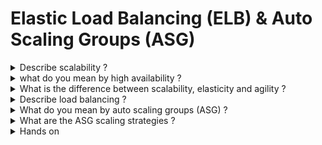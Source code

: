 # Elastic Load Balancing (ELB) & Auto Scaling Groups (ASG)
<details>
    <summary>Describe scalability ?</summary>

    Scalability means an application/system that can handle greater loads by making the hardware stronger (scale up), or by adding nodes (scale out). There are two types of scalability?
    1. Vertical scalability (scale up/down)
        1. This means increasing the size of instance (For EC2: t2.micro → t2.large)
        2. This is very common for non distributed systems, such as relational database.
        3. There's usually a hardware limit to how much you can vertically scale

    2. Horizontal scalability (scale in/out)
        1. This means increasing the number of instances / systems for your application (For EC2: Auto scaling group & Load balancer)
        2. Horizontal scaling implies distributed system.
        3. This is very common for web application/ modern application
        4. Because of Amazon EC2 offering it is easy to horizontally scale the system

<img src="./resources/vertical_vs_horizontal.png" width="500">

</details>

<details>
    <summary> what do you mean by high availability ? </summary>

    - It means running your application/system in more than two availability zones (For EC2: Auto scaling group multi AZ & load balancer multi AZ)
    - The goal of high availability is to survive data center loss
</details>

<details>
    <summary>What is the difference between scalability, elasticity and agility ?</summary>
    
    - Scalability: Ability to accommodate a large load by making the hardware stronger (scale up) or by adding nodes (scaling out)
    - Elasticity: Once the system is scalable, elasticity means that there will be some "auto-scaling" so that the system can scale based on the load: This is follows pay-per-use, match demand, and optimize costs approach.
    - Agility: It is nether related to scalability nor elasticity. This means cloud technology enables adding of new IT resources a click away.
</details>

<details>
    <summary>Describe load balancing ?</summary>

    Load balancing is the process to forward internet traffic from load balancers (server) to multiple servers (EC2 Instances) downstream. 

<img src="./resources/load_balancer.png" width="500">

    - Why to use a load balancer ?
        - Spread load across multiple downstream instance.
        - Expose a single point of access (DNS) to your application.
        - Seamlessly handle failures of downstream instances.
        - Do regular health checks to your instances.
        - Easily provide SSL terminations (HTTPS) for your websites.
        - High availability across zones
    - Why to use an Elastic load balancer (ELB) ?
        - An ELB is a managed load balancer
            - AWS guarantees that it will be working
            - AWS takes care of  upgrades, maintenance, high availability
            - AWS provides only a few configuration knobs.
        - It costs less to setup your own load balancer but it will be a lot more effort on the user side.
        - There are 2 major kinds of load balancer
            - Application load balancer (HTTP/HTTPS only) - Layer 7
            - Network load balancer (ultra-high performance, allows for TCP) - Layer 4
</details>


<details>
    <summary>What do you mean by auto scaling groups (ASG) ?</summary>

    - Auto scaling groups is the service provided by the aws to automatically scaling out/in to match the increased and decreased load. Because, In real-life, the load on a website and application can change.
    - The main goals of an ASG is to only run at an optimal capacity (Cost Savings).
    - The tasks performed by ASG are:
        - Scale out (add EC2 instances) to match an increased load
        - Scale in (remove EC2 instances) to match a decreased load
        - Ensure we have a minimum and a maximum number of machines running
        - Automatically register new instances to a load balancer
        - Replace unhealthy instance
<img src="./resources/auto_scaling_group.png" width="500">
<img src="./resources/auto_scaling_group_with_load_balancer.png" width="500">


</details>

<details>
    <summary>What are the ASG scaling strategies ?</summary>
    
    There are three categories of scaling
    1. Manual scaling: Update the size of an ASG manually
    2. Dynamic scaling: Respond to changing demand
        1. Simple / step scaling
            1. When a cloud alarm is triggered (example CPU > 70%), then add 2 units
            2. When a CloudWatch alarm is triggered (example CPU < 30%), then remove 1
        2. Target Tracking Scaling
            1. Example: I want the average ASG CPU to stay at around 40%
        3. Scheduled Scaling
            1. Anticipate a scaling based on known usage patterns
            2. Example: increase the min. capacity to 10 at 5 pm on Fridays
    3. Predictive Scaling
        1. Uses Machine Learning to predict future traffic ahead of time
        2. Automatically provisions the right number of EC2 instances in advance

</details>

<details>
    <summary>Hands on</summary>

    - Create a Application load balancer
        - [ ]  Create two EC2 server with user data as start script
        - [ ]  Use these instance to create application load balancer

    - Create auto scaling groups
        - [ ]  Create a lunch template for auto scaling group
        - [ ]  Create a highly available ASG with two desired instance
        - [ ]  Terminate one of the created EC2 instance
</details>
